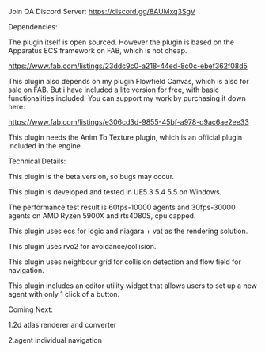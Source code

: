 Join QA Discord Server:
https://discord.gg/8AUMxq3SgV


Dependencies:

The plugin itself is open sourced. However the plugin is based on the Apparatus ECS framework on FAB, which is not cheap.

https://www.fab.com/listings/23ddc9c0-a218-44ed-8c0c-ebef362f08d5

This plugin also depends on my plugin Flowfield Canvas, which is also for sale on FAB. But i have included a lite version for free, with basic functionalities included. You can support my work by purchasing it down here:

https://www.fab.com/listings/e306cd3d-9855-45bf-a978-d9ac6ae2ee33

This plugin needs the Anim To Texture plugin, which is an official plugin included in the engine.


Technical Details:

This plugin is the beta version, so bugs may occur.

This plugin is developed and tested in UE5.3 5.4 5.5 on Windows.

The performance test result is 60fps-10000 agents and 30fps-30000 agents on AMD Ryzen 5900X and rts4080S, cpu capped.

This plugin uses ecs for logic and niagara + vat as the rendering solution.

This plugin uses rvo2 for avoidance/collision.

This plugin uses neighbour grid for collision detection and flow field for navigation.

This plugin includes an editor utility widget that allows users to set up a new agent with only 1 click of a button.


Coming Next:

1.2d atlas renderer and converter

2.agent individual navigation
